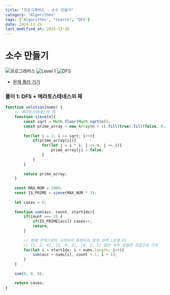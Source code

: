 ```yaml
---
title: "프로그래머스 - 소수 만들기"
category: "Algorithms"
tags: ["Algorithms", "Search", "DFS"]
date: 2024-11-26
last_modified_at: 2024-11-26
---
```


# 소수 만들기

<img src="https://img.shields.io/badge/-프로그래머스-1e2a3c" alt="프로그래머스"/> <img src="https://img.shields.io/badge/-Level 1-blue" alt="Level 1"/> <img src="https://img.shields.io/badge/-DFS-crimson" alt="DFS"/> 

- [문제 풀러 가기](https://school.programmers.co.kr/learn/courses/30/lessons/12977)

### 풀이 1: DFS + 에라토스테네스의 체 

```js
function solution(nums) {
    // 에라토스테네스의 체 
    function sieve(n){
        const sqrt = Math.floor(Math.sqrt(n));
        const prime_array = new Array(n + 1).fill(true).fill(false, 0, 2);  
        
        for(let i = 2; i <= sqrt; i++){
            if(prime_array[i]){
                for(let j = i * i; j <= n; j += i){
                    prime_array[j] = false;
                }
            }
        }
        
        return prime_array;
    }
    
    const MAX_NUM = 1000;
    const IS_PRIME = sieve(MAX_NUM * 3);   
    
    let cases = 0;
    
    function sum(acc, count, startIdx){
        if(count === 3) {
            if(IS_PRIME[acc]) cases++;
            return;
        }
        
        // 현재 인덱스부터 시작하여 중복되지 않게 선택 (순열 X)        
        // [1, 2, 4], [1, 4, 2], [4, 2, 1] 등은 모두 동일한 조합으로 간주
        for(let i = startIdx; i < nums.length; i++){
            sum(acc + nums[i], count + 1, i + 1);
        }
    }
    
    sum(0, 0, 0);

    return cases;
}
```
